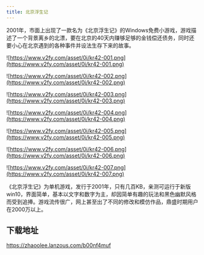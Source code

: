 ```yaml
---
title: 北京浮生记
---
```


2001年，市面上出现了一款名为《北京浮生记》的Windows免费小游戏，游戏描述了一个背景离乡的北漂，要在北京的40天内赚够足够的金钱偿还债务，同时还要小心在北京遇到的各种事件并设法生存下来的故事。

![https://www.v2fy.com/asset/0i/kr42-001.png](https://www.v2fy.com/asset/0i/kr42-001.png)


![https://www.v2fy.com/asset/0i/kr42-002.png](https://www.v2fy.com/asset/0i/kr42-002.png)


![https://www.v2fy.com/asset/0i/kr42-003.png](https://www.v2fy.com/asset/0i/kr42-003.png)


![https://www.v2fy.com/asset/0i/kr42-004.png](https://www.v2fy.com/asset/0i/kr42-004.png)


![https://www.v2fy.com/asset/0i/kr42-005.png](https://www.v2fy.com/asset/0i/kr42-005.png)


![https://www.v2fy.com/asset/0i/kr42-006.png](https://www.v2fy.com/asset/0i/kr42-006.png)

![https://www.v2fy.com/asset/0i/kr42-007.png](https://www.v2fy.com/asset/0i/kr42-007.png)

《北京浮生记》为单机游戏，发行于2001年，只有几百KB，亲测可运行于新版win10，界面简单，基本以文字和数字为主，却因简单有趣的玩法和黑色幽默风格而受到追捧。游戏流传很广，网上甚至出了不同的修改和模仿作品，鼎盛时期用户在2000万以上。

## 下载地址

https://zhaoolee.lanzous.com/b00nf4muf

